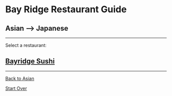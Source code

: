 # Bay Ridge Restaurant Guide
## Asian --> Japanese
---
Select a restaurant:
## [Bayridge Sushi](http://www.brsushi.com/)

---
[Back to Asian](./asian.md)

[Start Over](../home.md)